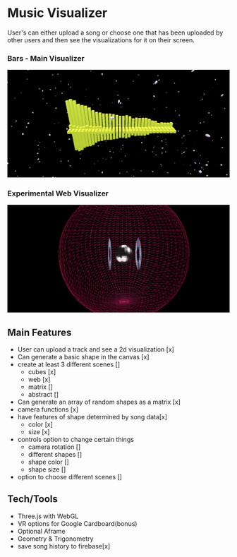 # Music Visualizer
User's can either upload a song or choose one that has been uploaded by other users and then see the visualizations for it on their screen. 

### Bars - Main Visualizer
![Bars](/assets/visual1_zoom.png)
### Experimental Web Visualizer
![Web](/assets/visual2_zoom.png)

## Main Features
- User can upload a track and see a 2d visualization [x]
- Can generate a basic shape in the canvas [x]
- create at least 3 different scenes []
  - cubes [x]
  - web [x]
  - matrix []
  - abstract []
- Can generate an array of random shapes as a matrix [x]
- camera functions [x]
- have features of shape determined by song data[x]
  - color [x]
  - size [x]
- controls option to change certain things
  - camera rotation []
  - different shapes [] 
  - shape color []
  - shape size []
- option to choose different scenes []

## Tech/Tools
  - Three.js with WebGL
  - VR options for Google Cardboard(bonus)
  - Optional Aframe
  - Geometry & Trigonometry
  - save song history to firebase[x]
  